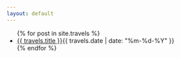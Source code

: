 ```yaml
---
layout: default
---
```


<section class="posts">
<ul>
{% for post in site.travels %}
<li><a href="{{ site.baseurl }}{{ travels.url }}">{{ travels.title }}</a><time datetime="{{ travels.date | date_to_xmlschema }}">{{ travels.date | date: "%m-%d-%Y" }}</time></li>
{% endfor %}
</ul>
</section>
